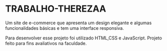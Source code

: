 # TRABALHO-THEREZAA

Um site de e-commerce  que apresenta um design elegante e algumas funcionalidades básicas e tem uma interface responsiva.

Para desenvolver esse projeto foi utilizado HTML,CSS e JavaScript. Projeto feito para fins avaliativos na faculdade. 
